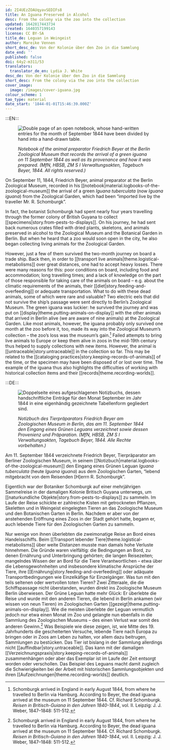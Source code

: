 ```yaml
---
id: 2I4UEzZOAUqyavSEDIFs8
title: An Iguana Preserved in Alcohol
desc: From the colony via the zoo into the collection
updated: 1642817443734
created: 1640357199143
license: CC BY-SA
title_de: Leguan in Weingeist
author: Mareike Vennen
short_desc_de: Von der Kolonie über den Zoo in die Sammlung
date_end: ''
published: false
doi: 64y2-m311/53
translators:
  translator_de_en: Lydia J. White
desc_de: Von der Kolonie über den Zoo in die Sammlung
short_desc: From the colony via the zoo into the collection
cover_image:
  image: /images/cover-iguana.jpg
colour_scheme: 1
tao_type: material
date_start: '1844-01-01T15:46:39.000Z'
---
```


:::EN:::

<figure>

![Double page of an open notebook, whose hand-written entries for the month of September 1844 have been divided by hand into a hand-drawn table.](/images/mv/zool.mus-si-verwaltungsakten-agebuch-beyer-1844-11.jpg)

<figcaption>

_Notebook of the animal preparator Friedrich Beyer at the Berlin Zoological Museum that records the arrival of a green iguana on 11 September 1844 as well as its provenance and how it was prepared. (MfN, HBSB, ZM S I Verwaltungsakten, Tagebuch Beyer, 1844. All rights reserved.)_

</figcaption>

</figure>

On September 11, 1844, Friedrich Beyer, animal preparator at the Berlin Zoological Museum, recorded in his [[notebook|material.logbooks-of-the-zoological-museum]] the arrival of a green _Iguana tuberculata_ (now _Iguana iguana_) from the Zoological Garden, which had been “imported live by the traveller Mr. R. Schomburgk”. 

In fact, the botanist Schomburgk had spent nearly four years travelling through the former colony of British Guyana to collect [[specimens|story.from-pests-to-displays]]. On his journey, he had sent back numerous crates filled with dried plants, skeletons, and animals preserved in alcohol to the Zoological Museum and the Botanical Garden in Berlin. But when he heard that a zoo would soon open in the city, he also began collecting living animals for the Zoological Garden.

However, just a few of them survived the two-month journey on board a trade ship. Back then, in order to [[transport live animals|theme.logistical-metabolisms]] over great distances, one had to accept heavy losses. There were many reasons for this: poor conditions on board, including food and accommodation; long travelling times; and a lack of knowledge on the part of those responsible for taking care of the animals on board – e.g. about the climatic requirements of the animals, their [[diet|story.feeding-and-overfeeding]] or adequate transportation. What to do with these dead animals, some of which were rare and valuable? Two electric eels that did not survive the ship’s passage were sent directly to Berlin’s Zoological Museum. The green iguana was luckier: he survived the journey and was put on [[display|theme.putting-animals-on-display]] with the other animals that arrived in Berlin alive (we are aware of nine animals) at the Zoological Garden. Like most animals, however, the iguana probably only survived one month at the zoo before it, too, made its way into the Zoological Museum’s collection – the zoo’s loss was the museum’s gain.[^1] Failed attempts to bring live animals to Europe or keep them alive in zoos in the mid-19th century thus helped to supply collections with new items. However, the animal is [[untraceable|story.untraceable]] in the collection so far. This may be related to the [[cataloging practices|story.keeping-records-of-animals]] of the time, or the specimen may have been disposed of or lost over time. The example of the iguana thus also highlights the difficulties of working with historical collection items and their [[records|theme.recording-worlds]].


[^1]: Schomburgk arrived in England in early August 1844, from where he travelled to Berlin via Hamburg. According to Beyer, the dead iguana arrived at the museum on 11 September 1844. Cf. Richard Schomburgk. _Reisen in Britisch-Guiana in den Jahren 1840-1844_, vol. II. Leipzig: J. J. Weber, 1847–1848: 511-512.

 
:::DE:::

<figure>

![Doppelseite eines aufgeschlagenen Notizbuchs, dessen handschriftliche Einträge für den Monat September im Jahr 1844 in eine eigenhändig gezeichnete Tabellenform gegliedert sind.](/images/mv/zool.mus-si-verwaltungsakten-agebuch-beyer-1844-11.jpg)

<figcaption>

_Notizbuch des Tierpräparators Friedrich Beyer am Zoologischen Museum in Berlin, das am 11. September 1844 den Eingang eines Grünen Leguans verzeichnet sowie dessen Provenienz und Präparation. (MfN, HBSB, ZM S I Verwaltungsakten, Tagebuch Beyer, 1844. Alle Rechte vorbehalten.)_

</figcaption>

</figure>

Am 11. September 1844 verzeichnete Friedrich Beyer, Tierpräparator am Berliner Zoologischen Museum, in seinem [[Notizbuch|material.logbooks-of-the-zoological-museum]] den Eingang eines Grünen Leguan _Iguana tuberculata_ (heute _Iguana iguana_) aus dem Zoologischen Garten, “lebend mitgebracht von dem Reisenden [H]errn R. Schomburgk”. 

Eigentlich war der Botaniker Schomburgk auf einer mehrjährigen Sammelreise in der damaligen Kolonie Britisch Guyana unterwegs, um [[naturkundliche Objekte|story.from-pests-to-displays]] zu sammeln. Im Laufe der Reise schickte er zahlreiche Kisten mit getrockneten Pflanzen, Skeletten und in Weingeist eingelegten Tieren an das Zoologische Museum und den Botanischen Garten in Berlin. Nachdem er aber von der anstehenden Eröffnung eines Zoos in der Stadt gehört hatte, begann er, auch lebende Tiere für den Zoologischen Garten zu sammeln.

Nur wenige von ihnen überlebten die zweimonatige Reise an Bord eines Handelsschiffs. Beim [[Transport lebender Tiere|theme.logistical-metabolisms]] über weite Distanzen musste man damals hohe Verluste hinnehmen. Die Gründe waren vielfältig: die Bedingungen an Bord, zu denen Ernährung und Unterbringung gehörten; die langen Reisezeiten; mangelndes Wissen der an Bord für die Tiere Verantwortlichen – etwa über die Lebensgewohnheiten und insbesondere klimatische Ansprüche der Tiere, ihre [[Ernährung|story.feeding-and-overfeeding]] oder adäquate Transportbedingungen wie Einzelkäfige für Einzelgänger. Was tun mit den teils seltenen oder wertvollen toten Tieren? Zwei Zitteraale, die die Schiffspassage nicht überstanden, wurden direkt ins Zoologische Museum Berlin überwiesen. Der Grüne Leguan hatte mehr Glück: Er überlebte die Reise und wurde mit den anderen Tieren, die lebend in Berlin ankamen (wir wissen von neun Tieren) im Zoologischen Garten [[gezeigt|theme.putting-animals-on-display]]. Wie die meisten überlebte der Leguan vermutlich jedoch nur etwa einen Monat im Zoo und gelangte nun ebenfalls in die Sammlung des Zoologischen Museums – des einen Verlust war somit des anderen Gewinn.[^1] Was Beispiele wie diese zeigen, ist, wie Mitte des 19. Jahrhunderts die gescheiterten Versuche, lebende Tiere nach Europa zu bringen oder in Zoos am Leben zu halten, vor allem dazu beitrugen, Sammlungen zu bestücken. Das Tier ist bislang in der Sammlung allerdings nicht [[auffindbar|story.untraceable]]. Das kann mit der damaligen [[Verzeichnungspraxis|story.keeping-records-of-animals]] zusammenhängen oder aber das Exemplar ist im Laufe der Zeit entsorgt worden oder verschollen. Das Beispiel des Leguans macht damit zugleich die Schwierigkeiten bei der Arbeit mit historischen Sammlungsobjekten und ihren [[Aufzeichnungen|theme.recording-worlds]] deutlich.

[^1]: Schomburgk traf Anfang August 1844 in England ein, von wo er über Hamburg weiter nach Berlin reiste. Der tote Leguan traf Beyers Angaben zufolge am 11. September 1844 im Museum ein. Vgl. Richard Schomburgk. _Reisen in Britisch-Guiana in den Jahren 1840-1844_, Bd. II. Leipzig: J. J. Weber, 1847-1848: 511-512.
